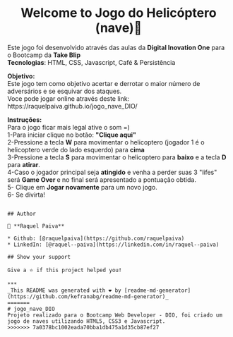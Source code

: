 <h1 align="center">Welcome to Jogo do Helicóptero (nave)👋</h1>
<p>
  Este jogo foi desenvolvido através das aulas da <b>Digital Inovation One</b> para o Bootcamp da <b>Take Blip</b>
  <br><b> Tecnologias</b>: HTML, CSS, Javascript, Café & Persistência</br>
</p>

<p>
  <b>Objetivo:</b><br> 
  Este jogo tem como objetivo acertar e derrotar o maior número de adversários e se esquivar dos ataques.
  <br>Voce pode jogar online através deste link: https://raquelpaiva.github.io/jogo_nave_DIO/</br>
</p>

<p>
  <b>Instruções:</b><br>
  Para o jogo ficar mais legal ative o som =)
  <br>1-Para iniciar clique no botão: <b>"Clique aqui"</b></br>
  2-Pressione a tecla <b>W</b> para movimentar o helicoptero (jogador 1 é o helicoptero verde do lado esquerdo) para <b>cima</b></br>
  3-Pressione a tecla <b>S</b> para movimentar o helicoptero para <b>baixo</b> e a tecla <b>D</b> para <b>atirar</b>.</br>
  4-Caso o jogador principal seja <b>atingido</b> e venha a perder suas 3 "lifes" será <b>Game Over </b>e no final será apresentado a pontuação obtida.</br>
  5- Clique em <b>Jogar novamente</b> para um novo jogo.</br>
  6- Se divirta!
</p>
 

```

## Author

👤 **Raquel Paiva**

* Github: [@raquelpaiva](https://github.com/raquelpaiva)
* LinkedIn: [@raquel--paiva](https://linkedin.com/in/raquel--paiva)

## Show your support

Give a ⭐️ if this project helped you!

***
_This README was generated with ❤️ by [readme-md-generator](https://github.com/kefranabg/readme-md-generator)_
=======
# jogo_nave_DIO
Projeto realizado para o Bootcamp Web Developer - DIO, foi criado um jogo de naves utilizando HTML5, CSS3 e Javascript.
>>>>>>> 7a0378bc1002eada70bba1db475a1d35cb87ef27
